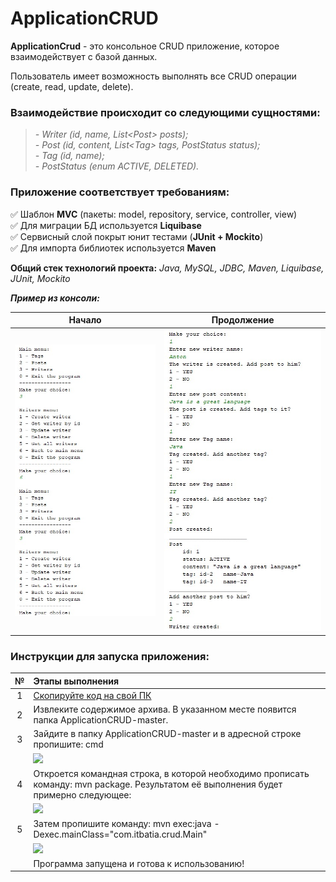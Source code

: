 # ApplicationCRUD

**ApplicationCrud** - это консольное CRUD приложение, которое взаимодействует с базой данных.

Пользователь имеет возможность выполнять все CRUD операции (create, read, update, delete).

### Взаимодействие происходит со следующими сущностями:  
>*- Writer (id, name, List<Post<Post>> posts);*  
*- Post (id, content, List<<Tag>Tag> tags, PostStatus status);*   
*- Tag (id, name);*  
*- PostStatus (enum ACTIVE, DELETED).*

### Приложение соответствует требованиям: 
:white_check_mark: Шаблон __MVC__ (пакеты: model, repository, service, controller, view)    
:white_check_mark: Для миграции БД используется __Liquibase__    
:white_check_mark: Сервисный слой покрыт юнит тестами (__JUnit + Mockito__)   
:white_check_mark: Для импорта библиотек используется __Maven__


**Общий стек технологий проекта:** _Java, MySQL, JDBC, Maven, Liquibase, JUnit, Mockito_    

***Пример из консоли:***    

|Начало|Продолжение|
|:----:|:----:|
|![](screenshots/scrin_from_consol-1.jpg) |![](screenshots/scrin_from_consol-2.jpg)|

### Инструкции для запуска приложения:

| № | Этапы выполнения |
|:----:|:----|
| 1 | [Скопируйте код на свой ПК](https://github.com/itbatia/ApplicationCRUD/archive/refs/heads/master.zip)|
| 2 | Извлеките содержимое архива. В указанном месте появится папка ApplicationCRUD-master. |
| 3 | Зайдите в папку ApplicationCRUD-master и в адресной строке пропишите: cmd |
|   | ![](screenshots/scr2.jpg)|
| 4 | Откроется командная строка, в которой необходимо прописать команду: mvn package. Результатом её выполнения будет примерно следующее:|
|   | ![](screenshots/scr3.jpg)|
| 5 | Затем пропишите команду: mvn exec:java -Dexec.mainClass="com.itbatia.crud.Main" |
|   | ![](screenshots/scr4.jpg)|
|   | Программа запущена и готова к использованию! |
